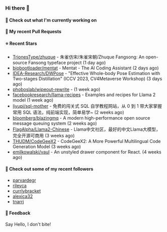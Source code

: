 ### Hi there 👋

#### 👷 Check out what I'm currently working on

#### 🔨 My recent Pull Requests


#### ⭐ Recent Stars

- [TrionesType/zhuque](https://github.com/TrionesType/zhuque) - 朱雀仿宋/朱雀宋朝/Zhuque Fangsong: An open-source Fansong typeface project (1 day ago)
- [biobootloader/mentat](https://github.com/biobootloader/mentat) - Mentat - The AI Coding Assistant  (2 days ago)
- [IDEA-Research/DWPose](https://github.com/IDEA-Research/DWPose) - &#34;Effective Whole-body Pose Estimation with Two-stages Distillation&#34; (ICCV 2023, CV4Metaverse Workshop) (3 days ago)
- [phoboslab/wipeout-rewrite](https://github.com/phoboslab/wipeout-rewrite) -  (1 week ago)
- [facebookresearch/llama-recipes](https://github.com/facebookresearch/llama-recipes) - Examples and recipes for Llama 2 model (1 week ago)
- [liyupi/sql-mother](https://github.com/liyupi/sql-mother) - 免费的闯关式 SQL 自学教程网站，从 0 到 1 带大家掌握常用 SQL 语法，纯前端实现，简单易学~ (2 weeks ago)
- [bloomberg/blazingmq](https://github.com/bloomberg/blazingmq) - A modern high-performance open source message queuing system (2 weeks ago)
- [FlagAlpha/Llama2-Chinese](https://github.com/FlagAlpha/Llama2-Chinese) - Llama中文社区，最好的中文Llama大模型，完全开源可商用 (3 weeks ago)
- [THUDM/CodeGeeX2](https://github.com/THUDM/CodeGeeX2) - CodeGeeX2: A More Powerful Multilingual Code Generation Model (3 weeks ago)
- [emilkowalski/vaul](https://github.com/emilkowalski/vaul) - An unstyled drawer component for React. (4 weeks ago)

#### 👯 Check out some of my recent followers

- [parvardegr](https://github.com/parvardegr)
- [rileyca](https://github.com/rileyca)
- [currlybracket](https://github.com/currlybracket)
- [alexica32](https://github.com/alexica32)
- [tnarrj](https://github.com/tnarrj)

#### 💬 Feedback

Say Hello, I don't bite!